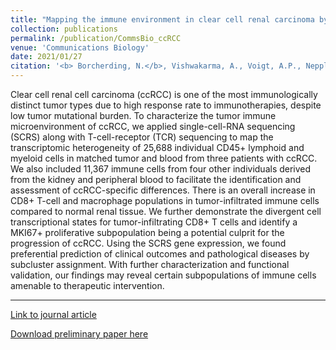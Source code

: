 ```yaml
---
title: "Mapping the immune environment in clear cell renal carcinoma by single-cell genomics."
collection: publications
permalink: /publication/CommsBio_ccRCC
venue: 'Communications Biology'
date: 2021/01/27
citation: '<b> Borcherding, N.</b>, Vishwakarma, A., Voigt, A.P., Nepple, K., Salem, A., Jenkins, R.W., Zakharia, Y., & Zhang, W. Mapping the immune environment in clear cell renal carcinoma by single-cell genomics. Communications Biology 2021'
---
```


Clear cell renal cell carcinoma (ccRCC) is one of the most immunologically distinct tumor types due to high response rate to immunotherapies, despite low tumor mutational burden. To characterize the tumor immune microenvironment of ccRCC, we applied single-cell-RNA sequencing (SCRS) along with T-cell-receptor (TCR) sequencing to map the transcriptomic heterogeneity of 25,688 individual CD45+ lymphoid and myeloid cells in matched tumor and blood from three patients with ccRCC. We also included 11,367 immune cells from four other individuals derived from the kidney and peripheral blood to facilitate the identification and assessment of ccRCC-specific differences. There is an overall increase in CD8+ T-cell and macrophage populations in tumor-infiltrated immune cells compared to normal renal tissue. We further demonstrate the divergent cell transcriptional states for tumor-infiltrating CD8+ T cells and identify a MKI67+ proliferative subpopulation being a potential culprit for the progression of ccRCC. Using the SCRS gene expression, we found preferential prediction of clinical outcomes and pathological diseases by subcluster assignment. With further characterization and functional validation, our findings may reveal certain subpopulations of immune cells amenable to therapeutic intervention.

------
[Link to journal article](https://www.nature.com/articles/s41467-021-21573-x?elqTrackId=312a7bb16df547d994285493f442d80b)

[Download preliminary paper here](https://ncborcherding.github.io/files/CommsBio_ccRCC.pdf)






